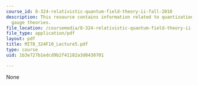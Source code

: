 ```yaml
---
course_id: 8-324-relativistic-quantum-field-theory-ii-fall-2010
description: This resource contains information related to quantization of non-abelian
  gauge theories.
file_location: /coursemedia/8-324-relativistic-quantum-field-theory-ii-fall-2010/1b3e727b1edcd9b2f41182a3d8438701_MIT8_324F10_Lecture5.pdf
file_type: application/pdf
layout: pdf
title: MIT8_324F10_Lecture5.pdf
type: course
uid: 1b3e727b1edcd9b2f41182a3d8438701

---
```

None
